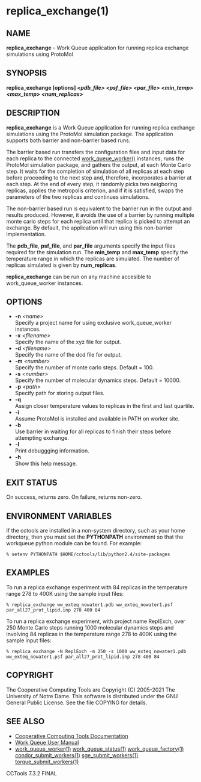 






















# replica_exchange(1)

## NAME
**replica_exchange** -  Work Queue application for running replica exchange simulations using ProtoMol

## SYNOPSIS
**replica_exchange [options] _&lt;pdb_file&gt;_ _&lt;psf_file&gt;_ _&lt;par_file&gt;_ _&lt;min_temp&gt;_ _&lt;max_temp&gt;_ _&lt;num_replicas&gt;_**

## DESCRIPTION
**replica_exchange** is a Work Queue application for running replica exchange simulations using the ProtoMol simulation package. The application supports both barrier and non-barrier based runs.

The barrier based run transfers the configuration files and input data for each replica to the connected [work_queue_worker()](work_queue_worker.md) instances, runs the ProtoMol simulation package, and gathers the output, at each Monte Carlo step. It waits for the completion of simulation of all replicas at each step before proceeding to the next step and, therefore, incorporates a barrier at each step. At the end of every step, it randomly picks two neigboring replicas, applies the metropolis criterion, and if it is satisfied, swaps the parameters of the two replicas and continues simulations.

The non-barrier based run is equivalent to the barrier run in the output and results produced. However, it avoids the use of a barrier by running multiple monte carlo steps for each replica until that replica is picked to attempt an exchange. By default, the application will run using this non-barrier implementation.

The **pdb_file**, **psf_file**, and **par_file** arguments specify the input files required for the simulation run. The **min_temp** and **max_temp** specify the temperature range in which the replicas are simulated. The number of replicas simulated is given by **num_replicas**.

**replica_exchange** can be run on any machine accesible to work_queue_worker instances.

## OPTIONS

- **-n** _&lt;name&gt;_<br />Specify a project name for using exclusive work_queue_worker instances.
- **-x** _&lt;filename&gt;_<br />Specify the name of the xyz file for output.
- **-d** _&lt;filename&gt;_<br />Specify the name of the dcd file for output.
- **-m** _&lt;number&gt;_<br />Specify the number of monte carlo steps. Default = 100.
- **-s** _&lt;number&gt;_<br />Specify the number of molecular dynamics steps. Default = 10000.
- **-p** _&lt;path&gt;_<br />Specify path for storing output files.
- **-q**<br />Assign closer temperature values to replicas in the first and last quartile.
- **-i**<br />Assume ProtoMol is installed and available in PATH on worker site.
- **-b**<br />Use barrier in waiting for all replicas to finish their steps before attempting exchange.
- **-l**<br />Print debuggging information.
- **-h**<br />Show this help message.


## EXIT STATUS
On success, returns zero.  On failure, returns non-zero.

## ENVIRONMENT VARIABLES

If the cctools are installed in a non-system directory, such as your
home directory, then you must set the **PYTHONPATH** environment
so that the workqueue python module can be found.  For example:

```
% setenv PYTHONPATH $HOME/cctools/lib/python2.4/site-packages
```

## EXAMPLES

To run a replica exchange experiment with 84 replicas in the temperature range 278 to 400K using the sample input files:
```
% replica_exchange ww_exteq_nowater1.pdb ww_exteq_nowater1.psf par_all27_prot_lipid.inp 278 400 84
```

To run a replica exchange experiment, with project name ReplExch, over 250 Monte Carlo steps running 1000 molecular dynamics steps
and involving 84 replicas in the temperature range 278 to 400K using the sample input files:
```
% replica_exchange -N ReplExch -m 250 -s 1000 ww_exteq_nowater1.pdb ww_exteq_nowater1.psf par_all27_prot_lipid.inp 278 400 84
```

## COPYRIGHT

The Cooperative Computing Tools are Copyright (C) 2005-2021 The University of Notre Dame.  This software is distributed under the GNU General Public License.  See the file COPYING for details.

## SEE ALSO


- [Cooperative Computing Tools Documentation]("../index.html")
- [Work Queue User Manual]("../workqueue.html")
- [work_queue_worker(1)](work_queue_worker.md) [work_queue_status(1)](work_queue_status.md) [work_queue_factory(1)](work_queue_factory.md) [condor_submit_workers(1)](condor_submit_workers.md) [sge_submit_workers(1)](sge_submit_workers.md) [torque_submit_workers(1)](torque_submit_workers.md) 


CCTools 7.3.2 FINAL

